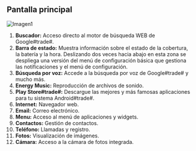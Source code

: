 ## Pantalla principal

![Imagen1](http://static.energysistem.com/images/manuals/42499/56dd9eac98ef9.jpg)

1. **Buscador:** Acceso directo al motor de búsqueda WEB de Google#trade#.
2. **Barra de estado:** Muestra información sobre el estado de la cobertura, la batería y la hora. Deslizando dos veces hacia abajo en esta zona se despliega una versión del menú de configuración básica que gestiona las notificaciones y el menú de configuración.
3. **Búsqueda por voz:** Accede a la búsqueda por voz de Google#trade# y mucho más.
4. **Energy Music:** Reproducción de archivos de sonido.
5. **Play Store#trade#:** Descargue las mejores y más famosas aplicaciones para tu sistema Android#trade#.
6. **Internet:** Navegador web.
7. **Email:** Correo electrónico.
8. **Menu:** Acceso al menú de aplicaciones y widgets.
9. **Contactos:** Gestión de contactos.
10. **Teléfono:** Llamadas y registro.
11. **Fotos:** Visualización de imágenes.
12. **Cámara:** Acceso a la cámara de fotos integrada.
